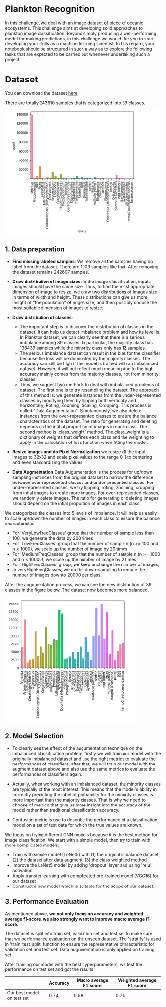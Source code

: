 # Plankton Recognition
In this challenge, we deal with an image dataset of piece of oceanic ecosystems. This challenge aims at developing solid approaches to plankton image classification. Beyond simply producing a well-performing model for making predictions, in this challenge we would like you to start developing your skills as a machine learning scientist. In this regard, your notebook should be structured in such a way as to explore the following tasks that are expected to be carried out whenever undertaking such a project. 

# Dataset
You can download the dataset [here](https://drive.google.com/file/d/1kkv9wH0IuPbODt0gdEx_a1aXSnQ6ZNc5/view?usp=sharing)

There are totally 243610 samples that is categorized into 39 classes.

![](https://github.com/tuananh0305/Plankton_Recognition_Challenge/blob/master/images/classes_distribution.png)

## 1. Data preparation
* **Find missing labeled samples**: 
We remove all the samples having no label from the dataset. There are 1003 samples like that. After removing, the dataset remains 242607 samples.

* **Draw distribution of image sizes**:
In the image classification, inputs images should have the same size. Thus, to find the most appropriate dimension of image to resize, we draw two distributions of images size in terms of width and height. These distributions can give us more insight of "the population" of imges size, and then possibly choose the most suitable dimension of images to resize.

* **Draw distribution of classes**: 
  * The important step is to discover the distribution of classes in the dataset. It can help us detect imbalance problem and how its level is. In Plankton dataset, we can clearly see that there is a serious imbalance among 39 classes. In particular, the majority class has 138439 samples while the minority class only has 12 samples.
  * The serious imbalance dataset can result in the bias for the classifier because the loss will be dominated by the majority classes. The accuracy can still be high if the model is trained with an imbalanced dataset. However, it will not reflect much meaning due to the high accuracy mainly comes from the majority classes, not from minority classes.
  * Thus, we suggest two methods to deal with imbalanced problems of dataset. The first one is to try resampling the dataset. The approach of this method is: we generate instances from the under-represented classes by modifying them by flipping both vertically and horizontally, Roting, Zooming, Scaling, Cropping. This process is called "Data Augumentaion". Simutaneously, we also delete instances from the over-represented classes to ensure the balance characteristics of the dataset. The ratio for generating and deleting depends on the intitial proportion of images in each class. The second method is 'class_weight' method. The class_weight is a dictionary of weights that defines each class and the weighting to apply in the calculation of loss function when fitting the model.

* **Resize images and do Pixel Normalization**
we resize all the input images to 32x32 and scale pixel values to the range 0-1 to centering and even standardizing the values.

* **Data Augmentation**
Data Augumentation is the process for up/down sampling instances from the original dataset to narrow the difference between over-represented classes and under-presented classes. For under-represented classes, we try flipping, roting, zooming, cropping from intial images to create more images. For over-represented classes, we randomly delete images. The ratio for generating or deleting images should depend on the intial proportion of images in each class.

We catogorized the classes into 5 levels of imbalance. It will help us easily to scale up/down the number of images in each class to ensure the balance characteristic.

  * For 'VeryLowFreqClasses' group that the number of sample less than 100, we generate the data by 200 times
  * For 'LowFreqClasses' group that the number of sample n (n >= 100 and n < 1000), we scale up the number of image by 20 times
  * For 'MediumFreqClasses' group that the number of sample n (n >= 1000 and n < 10000), we scale up the number of image by 2 times
  * For 'HighFreqClasses' group, we keep unchange the number of images;
  * In veryHighFreqClasses, we do the down-sampling to reduce the number of images downto 20000 per class.

After the augumentation process, we can see the new distribution of 39 classes in the figure below. The dataset now becomes more balanced.

![](https://github.com/tuananh0305/Plankton_Recognition_Challenge/blob/master/images/classes_distribution_after_data_augmentation.png)

## 2. Model Selection
* To clearly see the effect of the augumentation technique on the imbalanced classification problem; firstly we will train our model with the originally imbalanced dataset and use the right metrics to evaluate the performances of classifiers; after that, we will train our model with the augment dataset above and also use the same metrics to evaluate the performances of classifiers again.

* Actually, when working with an imbalanced dataset, the minority classes are typically of the most interest. This means that the model's ability in correctly predicting the label of probability for the minority classes is more important than the majority classes. That is why we need to choose of metrics that give us more insight into the accuracy of the model rather than traditional classification accuracy.

* Confusion metric is use to describe the performance of a classification model on a set of test data for which the true values are known.

We focus on trying different CNN models because it is the best method for image classification. We start with a simple model, then try to train with more complicated models:

* Train with simple model (LeNet5) with (1) the original imbalance dataset, (2) the dataset after data augment, (3) the class weighted method
* Improve the LeNet5 model by adding 'dropout' layer and using 'relu' activation
* Apply transfer learning with complicated pre-trained model (VGG16) for our dataset
* Construct a new model which is suitable for the scope of our dataset.

## 3. Performance Evaluation
As mentioned above, **we not only focus on accuracy and weighted average f1-score, we also strongly want to improve macro average f1-score.**

The dataset is split into train set, validation set and test set to make sure that we performance evaluation on the unseen dataset. The 'stratify' is used in 'train_test_split' function to ensure the representative characteristic for validation set and test set. Data augumentation is only applied on training set.

After training our model with the best hyperparameters, we test the performance on test set and got the results:

|      |Accuracy | Macro average F1 score | Weighted average F1 score |
|------|------|------|------|
| Our best model on test set |0.74|0.58|0.75|


